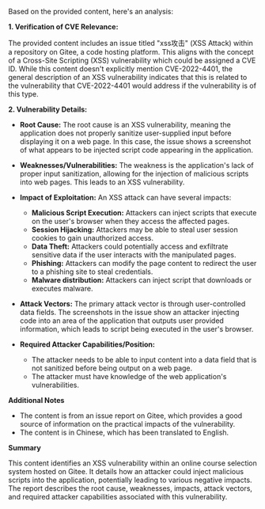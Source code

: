 Based on the provided content, here's an analysis:

**1. Verification of CVE Relevance:**

The provided content includes an issue titled "xss攻击" (XSS Attack) within a repository on Gitee, a code hosting platform. This aligns with the concept of a Cross-Site Scripting (XSS) vulnerability which could be assigned a CVE ID. While this content doesn't explicitly mention CVE-2022-4401, the general description of an XSS vulnerability indicates that this is related to the vulnerability that CVE-2022-4401 would address if the vulnerability is of this type.

**2. Vulnerability Details:**

*   **Root Cause:** The root cause is an XSS vulnerability, meaning the application does not properly sanitize user-supplied input before displaying it on a web page. In this case, the issue shows a screenshot of what appears to be injected script code appearing in the application.

*   **Weaknesses/Vulnerabilities:** The weakness is the application's lack of proper input sanitization, allowing for the injection of malicious scripts into web pages. This leads to an XSS vulnerability.

*   **Impact of Exploitation:** An XSS attack can have several impacts:
    *   **Malicious Script Execution:** Attackers can inject scripts that execute on the user's browser when they access the affected pages.
    *   **Session Hijacking:** Attackers may be able to steal user session cookies to gain unauthorized access.
    *   **Data Theft:** Attackers could potentially access and exfiltrate sensitive data if the user interacts with the manipulated pages.
    *   **Phishing:** Attackers can modify the page content to redirect the user to a phishing site to steal credentials.
    *   **Malware distribution:** Attackers can inject script that downloads or executes malware.

*   **Attack Vectors:** The primary attack vector is through user-controlled data fields. The screenshots in the issue show an attacker injecting code into an area of the application that outputs user provided information, which leads to script being executed in the user's browser.

*   **Required Attacker Capabilities/Position:**
    *   The attacker needs to be able to input content into a data field that is not sanitized before being output on a web page.
    *   The attacker must have knowledge of the web application's vulnerabilities.

**Additional Notes**

*   The content is from an issue report on Gitee, which provides a good source of information on the practical impacts of the vulnerability.
*   The content is in Chinese, which has been translated to English.

**Summary**

This content identifies an XSS vulnerability within an online course selection system hosted on Gitee. It details how an attacker could inject malicious scripts into the application, potentially leading to various negative impacts. The report describes the root cause, weaknesses, impacts, attack vectors, and required attacker capabilities associated with this vulnerability.
